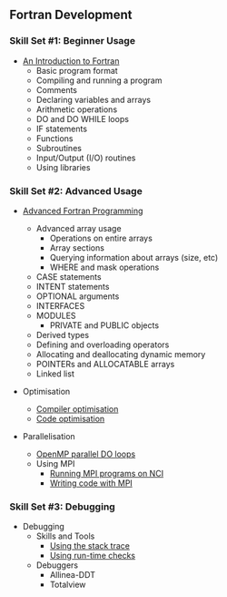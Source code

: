 Fortran Development
-------------------

### Skill Set #1: Beginner Usage
* [An Introduction to Fortran](http://nci.org.au/user-support/training/training-exercises/fortran-programming-basics/)
  * Basic program format
  * Compiling and running a program
  * Comments
  * Declaring variables and arrays
  * Arithmetic operations
  * DO and DO WHILE loops
  * IF statements
  * Functions
  * Subroutines
  * Input/Output (I/O) routines
  * Using libraries  

### Skill Set #2: Advanced Usage
* [Advanced Fortran Programming](http://nci.org.au/user-support/training/training-exercises/fortran-programming-advanced/)
  * Advanced array usage
    * Operations on entire arrays
    * Array sections
    * Querying information about arrays (size, etc)
    * WHERE and mask operations
  * CASE statements
  * INTENT statements
  * OPTIONAL arguments
  * INTERFACES
  * MODULES
    * PRIVATE and PUBLIC objects
  * Derived types
  * Defining and overloading operators
  * Allocating and deallocating dynamic memory
  * POINTERs and ALLOCATABLE arrays
  * Linked list

* Optimisation
  * [Compiler optimisation](https://gaming.youtube.com/watch?v=A2Sfc9B7qhY&t=139)
  * [Code optimisation](https://docs.oracle.com/cd/E19957-01/805-4940/6j4m1u7qc/index.html)
* Parallelisation
  * [OpenMP parallel DO loops](http://fortranwiki.org/fortran/show/OpenMP)
  * Using MPI
    * [Running MPI programs on NCI](https://opus.nci.org.au/display/Help/MPI)
    * [Writing code with MPI](http://condor.cc.ku.edu/~grobe/docs/intro-MPI.shtml)

### Skill Set #3: Debugging
* Debugging
  * Skills and Tools
    * [Using the stack trace](https://www.youtube.com/watch?v=-JhgdVJqOhI)
    * [Using run-time checks](https://www.youtube.com/watch?v=WkpDFlytOqw)
  * Debuggers
    * Allinea-DDT
    * Totalview
